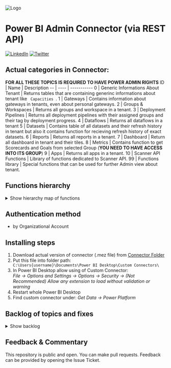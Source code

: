 ![Logo](https://github.com/tirnovar/Power-BI-Admin-REST-API-Connector/blob/main/02%20-%20Source%20for%20Connector/Icon/Exported/PBIADMINAPI80.png) 
# Power BI Admin Connector (via REST API)
[![LinkedIn](https://img.shields.io/badge/linkedin-%230077B5.svg?style=for-the-badge&logo=linkedin&logoColor=white)](https://www.linkedin.com/in/%C5%A1t%C4%9Bp%C3%A1n-re%C5%A1l-464084152/) [![Twitter](https://img.shields.io/badge/twitter-%231DA1F2.svg?style=for-the-badge&logo=Twitter&logoColor=white)](https://twitter.com/tpnRel1)

## Actual categories in Connector:
**FOR ALL THESE TOPICS IS REQUIRED TO HAVE POWER ADMIN RIGHTS**
ID | Name | Description
-- | ---- | ----------- 
0 | Generic Informations About Tenant | Returns tables that are containing generinc informations about tenant like <code> Capacities </code>.
1 | Gateways | Contains information about gateways in tenants, even about personal gateways.
2 | Groups & Workspaces | Returns all groups and workspace in a tenant.
3 | Deployment Pipelines | Returns all deployment pipelines with their assigned groups and their tag by deployment progress.
4 | Dataflows | Returns all dataflows in a tenant
5 | Datasets | Contains table of all datasets and their refresh history in tenant but also it contains function for recieving refresh history of exact datasets.
6 | Reports | Returns all reports in a tenant.
7 | Dashboard | Return all dashboard in tenant and their tiles.
8 | Metrics | Contains function to get Scorecards and Goals from selected Group (**YOU NEED TO HAVE ACCESS INTO ITS GROUP**)
9 | Apps | Returns all apps in a tenant.
10 | Scanner API Functions | Library of functions dedicated to Scanner API.
99 | Functions library | Special functions that can be used for further Admin view about tenant.

## Functions hierarchy
<details>
<summary>Show hierarchy map of functions</summary>

    Power BI ADMIN REST API [Connector]
    ├── Generic Informations About Tenant 
    │   ├── Avaiable Features
    │   ├── Capacities
    │   ├── Encryption Tenant Keys
    │   ├── Imports
    │   ├── Links shared to whole organization
    │   ├── Reports published to Web
    │   └── Unused Artifacts in Groups (All)
    ├── Gateways
    │   └── Gateways
    ├── Groups & Workspaces
    │   └── Groups
    ├── Deployment Pipelines
    │   └── Deployment Pipelines
    ├── Dataflows
    │   ├── Dataflows
    │   └── Storage Accounts assigned with Dataflows
    ├── Datasets
    │   ├── Datasets
    │   ├── Refreshables
    │   ├── Refresh history of Datasets (All)
    │   ├── (fx) Datasources of Dataset
    │   ├── (fx) Parameters of Dataset
    │   └── (fx) Refresh history of Dataset
    ├── Reports
    │   └── Reports
    ├── Dashboard
    │   ├── Dashboards
    │   └── Tiles from Dashboards (All)
    ├── Metrics
    │   ├── (fx) Goals
    │   └── (fx) Scorecards
    ├── Apps
    │   └── Apps
    ├── Scanner API Functions
    │   ├── Scanner API - Modified Workspaces
    │   ├── (fx) Scanner API - Get Info
    │   └── (fx) Scanner API - Result
    └── Functions library
        ├── (fx) Execute Query against dataset
        ├── (fx) User - Artifact Access
        └── (fx) User - Subscriptions
        
</details>

## Authentication method
- by Organizational Account

## Installing steps
1) Download actual version of connector (.mez file) from [Connector Folder](https://github.com/tirnovar/Power-BI-Admin-REST-API-Connector/tree/main/01%20-%20Connector)
2) Put this file into folder path: <code> C:\Users\{username}\Documents\Power BI Desktop\Custom Connectors\ </code>
3) In Power BI Desktop allow using of Custom Connector: \
  *File -> Options and Settings -> Options -> Security -> (Not Recommended) Allow any extension to load without validation or warning*
4) Restart whole Power BI Desktop
5) Find custom connector under: *Get Data -> Power Platform*

## Backlog of topics and fixes
<details>
<summary>Show backlog</summary>

- Activity Events
- Datasources for Dataflows
- Data Labels
- Fucntion for Tiles in Dashboard (by Dashboard ID)
- Function for Unused Artifacts (by Workspace ID)
- Function for Users of App (App ID)
- Function for Users of Dataset (Dataset ID)
- Function for Users of Dashboard (Dashboard ID)
- Function for Datasets to Dataflow Links (Dataset ID)

</details>

## Feedback & Commentary
This repository is public and open. You can make pull requests. Feedback can be provided by opening the Issue Ticket.
